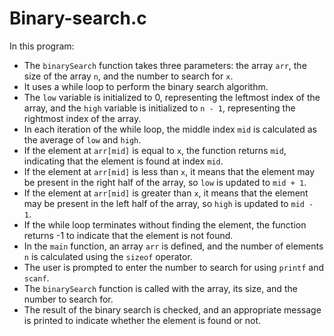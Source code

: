 # Binary-search.c
 In this program:
- The `binarySearch` function takes three parameters: the array `arr`, the size of the array `n`, and the number to search for `x`.
- It uses a while loop to perform the binary search algorithm.
- The `low` variable is initialized to 0, representing the leftmost index of the array, and the `high` variable is initialized to `n - 1`, representing the rightmost index of the array.
- In each iteration of the while loop, the middle index `mid` is calculated as the average of `low` and `high`.
- If the element at `arr[mid]` is equal to `x`, the function returns `mid`, indicating that the element is found at index `mid`.
- If the element at `arr[mid]` is less than `x`, it means that the element may be present in the right half of the array, so `low` is updated to `mid + 1`.
- If the element at `arr[mid]` is greater than `x`, it means that the element may be present in the left half of the array, so `high` is updated to `mid - 1`.
- If the while loop terminates without finding the element, the function returns -1 to indicate that the element is not found.
- In the `main` function, an array `arr` is defined, and the number of elements `n` is calculated using the `sizeof` operator.
- The user is prompted to enter the number to search for using `printf` and `scanf`.
- The `binarySearch` function is called with the array, its size, and the number to search for.
- The result of the binary search is checked, and an appropriate message is printed to indicate whether the element is found or not.